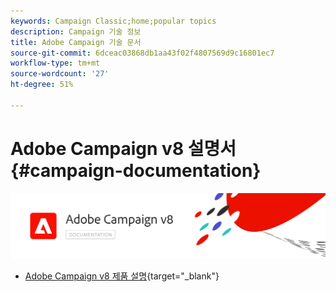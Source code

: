 ```yaml
---
keywords: Campaign Classic;home;popular topics
description: Campaign 기술 정보
title: Adobe Campaign 기술 문서
source-git-commit: 6dceac03868db1aa43f02f4807569d9c16801ec7
workflow-type: tm+mt
source-wordcount: '27'
ht-degree: 51%

---
```


# Adobe Campaign v8 설명서 {#campaign-documentation}

![](assets/banner-documentationv8.png)

* [Adobe Campaign v8 제품 설명](https://helpx.adobe.com/kr/legal/product-descriptions/adobe-campaign-managed-cloud-services.html){target=&quot;_blank&quot;}
